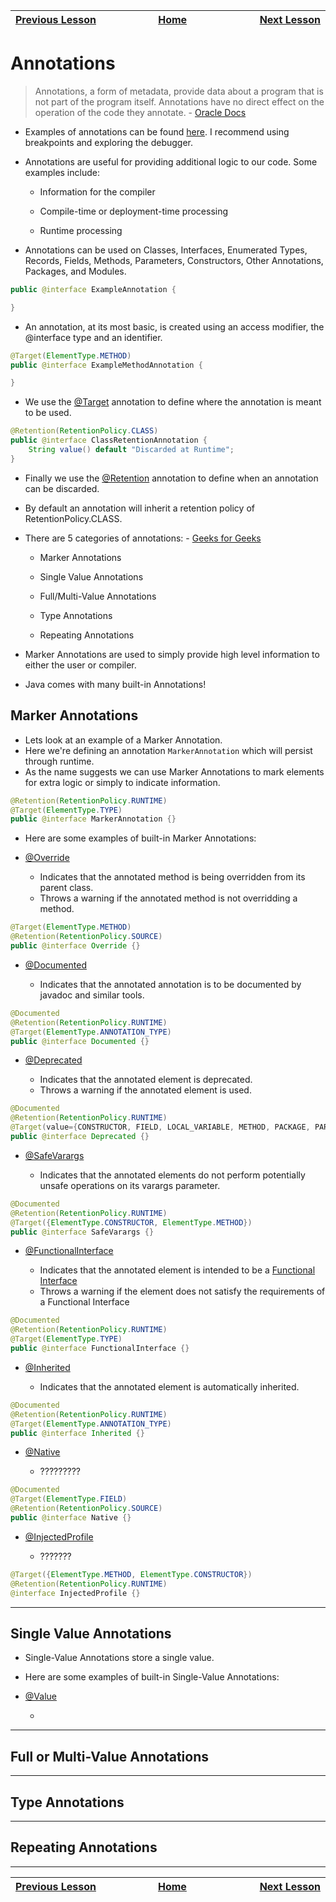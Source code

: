 | [Previous Lesson](https://github.com/Kevin-Lago/java-guide/tree/main/src/) <img width=1000/> | [Home](https://github.com/Kevin-Lago/java-guide) <img width=1000/> | [Next Lesson](https://github.com/Kevin-Lago/java-hackerrank-solutions/tree/main/src/)<img width=1000> |
|:---------------------------------------------------------------------------------------------|:------------------------------------------------------------------:|------------------------------------------------------------------------------------------------------:|

# Annotations

> Annotations, a form of metadata, provide data about a program that is not part of the program itself. Annotations have no direct effect on the operation of the code they annotate. - [Oracle Docs](https://docs.oracle.com/javase/tutorial/java/annotations/)

- Examples of annotations can be found [here](https://github.com/Kevin-Lago/java-vanilla-annotations). I recommend using breakpoints and exploring the debugger.

- Annotations are useful for providing additional logic to our code. Some examples include:

    - Information for the compiler

    - Compile-time or deployment-time processing

    - Runtime processing

- Annotations can be used on Classes, Interfaces, Enumerated Types, Records, Fields, Methods, Parameters, Constructors, Other Annotations, Packages, and Modules.

```java
public @interface ExampleAnnotation {

}
```

- An annotation, at its most basic, is created using an access modifier, the @interface type and an identifier.

```java
@Target(ElementType.METHOD)
public @interface ExampleMethodAnnotation {

}
```

- We use the [@Target](https://docs.oracle.com/javase/8/docs/api/java/lang/annotation/Target.html) annotation to define where the annotation is meant to be used.

```java
@Retention(RetentionPolicy.CLASS)
public @interface ClassRetentionAnnotation {
    String value() default "Discarded at Runtime";
}
```

- Finally we use the [@Retention](https://docs.oracle.com/javase/8/docs/api/java/lang/annotation/Retention.html) annotation to define when an annotation can be discarded.

- By default an annotation will inherit a retention policy of RetentionPolicy.CLASS.

- There are 5 categories of annotations: - [Geeks for Geeks](https://www.geeksforgeeks.org/annotations-in-java/)

    - Marker Annotations

    - Single Value Annotations

    - Full/Multi-Value Annotations

    - Type Annotations

    - Repeating Annotations

- Marker Annotations are used to simply provide high level information to either the user or compiler.

- Java comes with many built-in Annotations! 

## Marker Annotations

- Lets look at an example of a Marker Annotation.
- Here we're defining an annotation ```MarkerAnnotation``` which will persist through runtime.
- As the name suggests we can use Marker Annotations to mark elements for extra logic or simply to indicate information.

```java
@Retention(RetentionPolicy.RUNTIME)
@Target(ElementType.TYPE)
public @interface MarkerAnnotation {}
```

- Here are some examples of built-in Marker Annotations:

- [@Override](https://docs.oracle.com/javase/7/docs/api/java/lang/Override.html)
    
    - Indicates that the annotated method is being overridden from its parent class.
    - Throws a warning if the annotated method is not overridding a method.

```java
@Target(ElementType.METHOD)
@Retention(RetentionPolicy.SOURCE)
public @interface Override {}
```

- [@Documented](https://docs.oracle.com/javase/8/docs/api/java/lang/annotation/Documented.html)

    - Indicates that the annotated annotation is to be documented by javadoc and similar tools.

```java
@Documented
@Retention(RetentionPolicy.RUNTIME)
@Target(ElementType.ANNOTATION_TYPE)
public @interface Documented {}
```

- [@Deprecated](https://docs.oracle.com/javase/8/docs/api/java/lang/Deprecated.html)

    - Indicates that the annotated element is deprecated.
    - Throws a warning if the annotated element is used.

```java
@Documented
@Retention(RetentionPolicy.RUNTIME)
@Target(value={CONSTRUCTOR, FIELD, LOCAL_VARIABLE, METHOD, PACKAGE, PARAMETER, TYPE})
public @interface Deprecated {}
```

- [@SafeVarargs](https://docs.oracle.com/javase/8/docs/api/java/lang/SafeVarargs.html)

    - Indicates that the annotated elements do not perform potentially unsafe operations on its varargs parameter.

```java
@Documented
@Retention(RetentionPolicy.RUNTIME)
@Target({ElementType.CONSTRUCTOR, ElementType.METHOD})
public @interface SafeVarargs {}
```

- [@FunctionalInterface](https://docs.oracle.com/javase/8/docs/api/java/lang/FunctionalInterface.html)

    - Indicates that the annotated element is intended to be a [Functional Interface](https://www.geeksforgeeks.org/functional-interfaces-java/)
    - Throws a warning if the element does not satisfy the requirements of a Functional Interface

```java
@Documented
@Retention(RetentionPolicy.RUNTIME)
@Target(ElementType.TYPE)
public @interface FunctionalInterface {}
```

- [@Inherited](https://docs.oracle.com/javase/8/docs/api/java/lang/annotation/Inherited.html)

    - Indicates that the annotated element is automatically inherited.

```java
@Documented
@Retention(RetentionPolicy.RUNTIME)
@Target(ElementType.ANNOTATION_TYPE)
public @interface Inherited {}
```

- [@Native](https://docs.oracle.com/javase/10/docs/api/java/lang/annotation/Native.html)

    - ?????????

```java
@Documented
@Target(ElementType.FIELD)
@Retention(RetentionPolicy.SOURCE)
public @interface Native {}
```

-   [@InjectedProfile]()

    - ???????

```java
@Target({ElementType.METHOD, ElementType.CONSTRUCTOR})
@Retention(RetentionPolicy.RUNTIME)
@interface InjectedProfile {}
```

---

## Single Value Annotations

- Single-Value Annotations store a single value. 

- Here are some examples of built-in Single-Value Annotations:

- [@Value]()

    - 

---

## Full or Multi-Value Annotations

--- 

## Type Annotations

---

## Repeating Annotations

---


| <img width=1000/> [Previous Lesson](https://github.com/Kevin-Lago/java-guide/tree/main/src/) | <img width=1000/> [Home](https://github.com/Kevin-Lago/java-guide) | <img width=1000> [Next Lesson](https://github.com/Kevin-Lago/java-hackerrank-solutions/tree/main/src/) |
|:---------------------------------------------------------------------------------------------|:------------------------------------------------------------------:|-------------------------------------------------------------------------------------------------------:|
